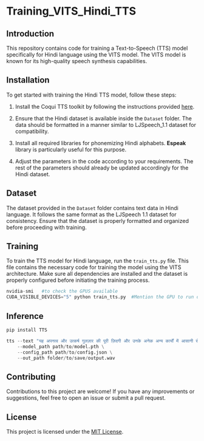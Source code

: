 # Training_VITS_Hindi_TTS

## Introduction
This repository contains code for training a Text-to-Speech (TTS) model specifically for Hindi language using the VITS model. The VITS model is known for its high-quality speech synthesis capabilities. 

## Installation
To get started with training the Hindi TTS model, follow these steps:

1. Install the Coqui TTS toolkit by following the instructions provided [here](https://docs.coqui.ai/en/latest/installation.html).

2. Ensure that the Hindi dataset is available inside the `Dataset` folder. The data should be formatted in a manner similar to LJSpeech_1.1 dataset for compatibility.

3. Install all required libraries for phonemizing Hindi alphabets. **Espeak** library is particularly useful for this purpose.

4. Adjust the parameters in the code according to your requirements. The rest of the parameters should already be updated accordingly for the Hindi dataset.

## Dataset
The dataset provided in the `Dataset` folder contains text data in Hindi language. It follows the same format as the LJSpeech 1.1 dataset for consistency. Ensure that the dataset is properly formatted and organized before proceeding with training.

## Training
To train the TTS model for Hindi language, run the `train_tts.py` file. This file contains the necessary code for training the model using the VITS architecture. Make sure all dependencies are installed and the dataset is properly configured before initiating the training process.

```python
nvidia-smi   #to check the GPUS available
CUDA_VISIBLE_DEVICES="5" python train_tts.py  #Mention the GPU to run on and the training file
```

## Inference

```python
pip install TTS

tts --text "यह अपनत्व और उत्कर्ष गुलज़ार की पूरी ज़िदगी और उनके अनेक अन्य कार्यों में आसानी से लक्षित हो जा सकती है." \
    --model_path path/to/model.pth \
    --config_path path/to/config.json \
    --out_path folder/to/save/output.wav
```
## Contributing
Contributions to this project are welcome! If you have any improvements or suggestions, feel free to open an issue or submit a pull request.

## License
This project is licensed under the [MIT License](LICENSE).
